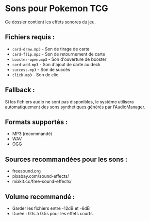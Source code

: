 # Sons pour Pokemon TCG

Ce dossier contient les effets sonores du jeu.

## Fichiers requis :
- `card-draw.mp3` - Son de tirage de carte
- `card-flip.mp3` - Son de retournement de carte  
- `booster-open.mp3` - Son d'ouverture de booster
- `card-add.mp3` - Son d'ajout de carte au deck
- `success.mp3` - Son de succès
- `click.mp3` - Son de clic

## Fallback :
Si les fichiers audio ne sont pas disponibles, le système utilisera automatiquement des sons synthétiques générés par l'AudioManager.

## Formats supportés :
- MP3 (recommandé)
- WAV
- OGG

## Sources recommandées pour les sons :
- freesound.org
- pixabay.com/sound-effects/
- mixkit.co/free-sound-effects/

## Volume recommandé :
- Garder les fichiers entre -12dB et -6dB
- Durée : 0.1s à 0.5s pour les effets courts
